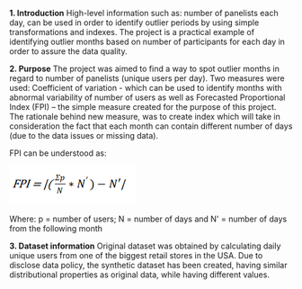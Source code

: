 **1. Introduction**
High-level information such as: number of panelists each day, can be used in order to identify outlier periods by using simple transformations and indexes. The project is a practical example of identifying outlier months based on number of participants for each day in order to assure the data quality. 

**2. Purpose**
The project was aimed to find a way to spot outlier months in regard to number of panelists (unique users per day). Two measures were used: Coefficient of variation - which can be used to identify months with abnormal variability of number of users as well as Forecasted Proportional Index (FPI) – the simple measure created for the purpose of this project. The rationale behind new measure, was to create index which will take in consideration the fact that each month can contain different number of days (due to the data issues or missing data).

 FPI can be understood as: 

![alt text](https://github.com/bohaterewicz/Forecasted-Proportional_Index-new-measure-for-high-level-data-quality-assurance/blob/main/FPI.png)


Where: p = number of users; N = number of days and N' = number of days from the following month

**3. Dataset information**
Original dataset was obtained by calculating daily unique users from one of the biggest retail stores in the USA. Due to disclose data policy, the synthetic dataset has been created, having similar distributional properties as original data, while having different values.

